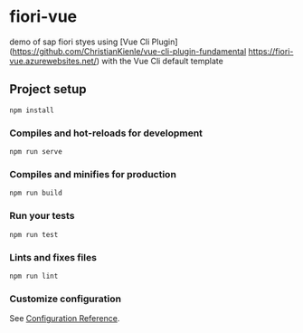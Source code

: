 # fiori-vue

demo of sap fiori styes using [Vue Cli Plugin](https://github.com/ChristianKienle/vue-cli-plugin-fundamental
https://fiori-vue.azurewebsites.net/) with the Vue Cli default template

## Project setup
```
npm install
```

### Compiles and hot-reloads for development
```
npm run serve
```

### Compiles and minifies for production
```
npm run build
```

### Run your tests
```
npm run test
```

### Lints and fixes files
```
npm run lint
```

### Customize configuration
See [Configuration Reference](https://cli.vuejs.org/config/).
